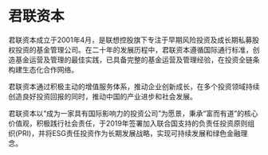 # 

# 君联资本

君联资本成立于2001年4月，是联想控股旗下专注于早期风险投资及成长期私募股权投资的基金管理公司。在二十年的发展历程中，君联资本遵循国际通行标准，创造基金运营及管理的最佳实践，已具备完整的基金运营及管理经验，在投资全链条构建生态化合作网络。

君联资本通过积极主动的增值服务体系，推动企业创新成长，在多个投资领域持续创造良好投资回报的同时，推动中国的产业进步和社会发展。

君联资本以“成为一家具有国际影响力的投资公司”为愿景，秉承“富而有道”的核心价值观，积极践行社会责任，于2019年签署加入联合国支持的负责任投资原则组织(PRI)，并将ESG责任投资作为长期发展战略，实现可持续发展和绿色金融理念。

